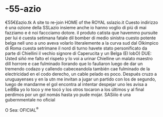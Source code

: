 # -55-azio
€55€£azio.tk A site to re-join HOME of the ROYAL sslazio.it
Cuesto indirizzo é una ozione della SSLazio insieme anche io hanno voglio di piú di mai fazziamo e é noi faccciamo dotore.
il produto catista que havemmo pursuite per lui é cuesta setimana fatale dil bomber di medio sinistra cuesto potente belga nell uno a uno aveva volarlo literalemente a la curva sud dal Olkimpico di Roma cuesta setrimane il nord di turno havete stato personificato da parte di Chiellini il vechio signore di Caperucita y un Belga (El lobO)
DUE:
Usted siñó me falto el rispeto y lo voi a urinar
Chielline un malato maestro dill horrore e cae fulminado llorando que lo fauliaron luego de dar un tremendo codazo y callendo cabeceandola también cae fulminado de la electricidad en el codo derecho, un cable pelado es poco.
Después cruzo a uruguayenses y en la utn me invitan a jugar un partido con los de segundo, luego de mandarme el gol encontra al intentar despejar uno les avisa a LeiBBa yo lo toco y me tocó y los otros tocaron a los últimos y al final perdimos por un gol nomás hasta yo pude mojar.
SASiiío é una gubernmentale no oficial

O Sea: OFICIAL<sup>&reg;</sup>

